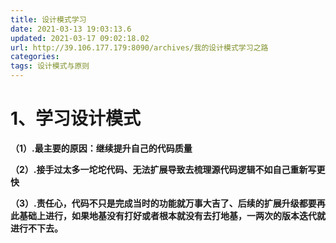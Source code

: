 ```yaml
---
title: 设计模式学习
date: 2021-03-13 19:03:13.6
updated: 2021-03-17 09:02:18.02
url: http://39.106.177.179:8090/archives/我的设计模式学习之路
categories: 
tags: 设计模式与原则
---
```


# 1、学习设计模式
 **（1）.最主要的原因：继续提升自己的代码质量**

**（2）.接手过太多一坨坨代码、无法扩展导致去梳理源代码逻辑不如自己重新写更快**

**（3）.责任心，代码不只是完成当时的功能就万事大吉了、后续的扩展升级都要再此基础上进行，如果地基没有打好或者根本就没有去打地基，一两次的版本迭代就进行不下去。**


